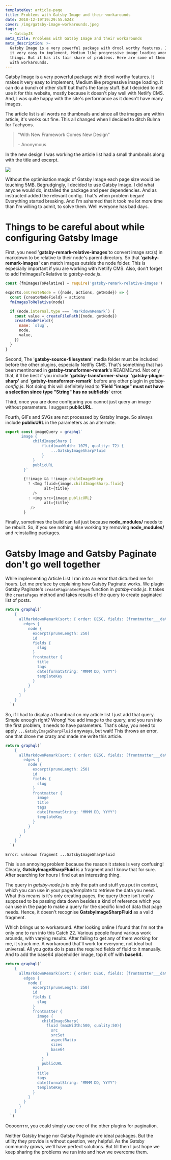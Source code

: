 ```yaml
---
templateKey: article-page
title: Problems with Gatsby Image and their workarounds
date: 2018-12-19T19:29:55.624Z
cover: /img/gatsby-image-workarounds.jpeg
tags:
  - GatsbyJS
meta_title: Problems with Gatsby Image and their workarounds
meta_description: >-
  Gatsby Image is a very powerful package with drool worthy features. It makes
  it very easy to implement, Medium like progressive image loading among other
  things. But it has its fair share of problems. Here are some of them along
  with workarounds.
---
```

Gatsby Image is a very powerful package with drool worthy features. It makes it very easy to implement, Medium like progressive image loading. It can do a bunch of other stuff but that's the fancy stuff. But I decided to not use it for this website, mostly because it doesn't play well with Netlify CMS. And, I was quite happy with the site's performance as it doesn't have many images.

The article list is all words no thumbnails and since all the images are within article, it's works out fine. This all changed when I decided to ditch Bulma for Tachyons.

> "With New Framework Comes New Design"
>
> \- Anonymous

In the new design I was working the article list had a small thumbnails along with the title and excerpt. 

![](/img/screenshot-2018-12-19-at-11.19.21-pm.png)

Without the optimisation magic of Gatsby Image each page size would be touching 5MB. Begrudgingly, I decided to use Gatsby Image. I did what anyone would do, installed the package and peer dependencies. And as instructed added the relevant config. That's when problem began! Everything started breaking. And I'm ashamed that it took me lot more time than I'm willing to admit, to solve them. Well everyone has bad days.

# Things to be careful about while configuring Gatsby Image

First, you need '**gatsby-remark-relative-images**'to convert image src(s) in markdown to be relative to their node's parent directory. So that '**gatsby-remark-images**' can match images outside the node folder. This is especially important if you are working with Netlify CMS. Also, don't forget to add fmImagesToRelative to _gatsby-node.js_.

```javascript
const {fmImagesToRelative} = require('gatsby-remark-relative-images')

exports.onCreateNode = ({node, actions, getNode}) => {
  const {createNodeField} = actions
  fmImagesToRelative(node)

  if (node.internal.type === `MarkdownRemark`) {
    const value = createFilePath({node, getNode})
    createNodeField({
      name: `slug`,
      node,
      value,
    })
  }
}
```

Second, The '**gatsby-source-filesystem**' media folder must be included before the other plugins, especially Netlfiy CMS. That's something that has been mentinoned in **gatsby-transformer-remark**'s README.md. Not only that, it'll be best if you include '**gatsby-transformer-sharp**' '**gatsby-plugin-sharp'** and '**gatsby-transformer-remark**' before any other plugin in _gatsby-config.js_. Not doing this will definitely lead to '**Field "image" must not have a selection since type "String" has no subfields**' error.

Third, once you are done configuring you cannot just query an image without parameters. I suggest **publicURL**.

Fourth, GIFs and SVGs are not processed by Gatsby Image. So always include **publicURL** in the parameters as an alternate.

```javascript
export const imageQuery = graphql`
       image {
            childImageSharp {
                fluid(maxWidth: 1075, quality: 72) {
                    ...GatsbyImageSharpFluid
                }
            }
            publicURL
        }`
```

```javascript
        {!!image && !!image.childImageSharp
          ? <Img fluid={image.childImageSharp.fluid}
                 alt={title}
            />
          : <img src={image.publicURL}
                 alt={title} 
           />
        }

```

Finally, sometimes the build can fail just because **node_modules/** needs to be rebuilt. So, if you see nothing else working try removing **node_modules/** and reinstalling packages.

# Gatsby Image and Gatsby Paginate don't go well together

While implementing Article List I ran into an error that disturbed me for hours. Let me preface by explaining how Gatsby Paginate works. We plugin Gatsby Paginate's `createPaginatedPages` function in _gatsby-node.js_. It takes the `createPages` method and takes results of the query to create paginated list of posts.

```javascript
return graphql(`
    {
      allMarkdownRemark(sort: { order: DESC, fields: [frontmatter___date] }) {
        edges {
          node {
            excerpt(pruneLength: 250)
            id
            fields {
              slug
            }
            frontmatter {
              title
              tags
              date(formatString: "MMMM DD, YYYY")
              templateKey
            }
          }
        }
      }
    }
  `)
```

So, if I had to display a thumbnail on my article list I just add that query. Simple enough right? Wrong! You add image to the query, and you run into the first problem, it needs to have parameters. That's okay, you need to apply `...GatsbyImageSharpFluid` anyways, but wait! This throws an error, one that drove me crazy and made me write this article.

```javascript
return graphql(`
    {
      allMarkdownRemark(sort: { order: DESC, fields: [frontmatter___date] }) {
        edges {
          node {
            excerpt(pruneLength: 250)
            id
            fields {
              slug
            }
            frontmatter {
              image
              title
              tags
              date(formatString: "MMMM DD, YYYY")
              templateKey
            }
          }
        }
      }
    }
  `)
```

```shell
Error: unknown fragment ...GatsbyImageSharpFluid
```

This is an annoying problem because the reason it states is very confusing! Clearly, **GatsbyImageSharpFluid** is a fragment and I know that for sure. After searching for hours I find out an interesting thing.

The query in _gatsby-node.js_ is only the path and stuff you put in context, which you can use in your page/template to retrieve the data you need. What this means is it's only creating pages, the query there isn't really supposed to be passing data down besides a kind of reference which you can use in the page to make a query for the specific kind of data that page needs. Hence, it doesn't recognise **GatsbyImageSharpFluid** as a valid fragment.

Which brings us to workaround. After looking online I found that I'm not the only one to run into this Catch 22. Various people found various work arounds, with varying results. After failing to get any of them working for me, it struck me. A workaround that'll work for everyone, not ideal but universal. All you gotta do is pass the required fields of fluid to it manually. And to add the base64 placeholder image, top it off with **base64**.

```javascript
return graphql(`
    {
      allMarkdownRemark(sort: { order: DESC, fields: [frontmatter___date] }) {
        edges {
          node {
            excerpt(pruneLength: 250)
            id
            fields {
              slug
            }
            frontmatter {
              image {
                childImageSharp{
                  fluid (maxWidth:500, quality:50){
                    src
                    srcSet
                    aspectRatio
                    sizes
                    base64
                  }
                }
                publicURL
              }
              title
              tags
              date(formatString: "MMMM DD, YYYY")
              templateKey
            }
          }
        }
      }
    }
  `)
```

Ooooorrrrr, you could simply use one of the other plugins for pagination.

Neither Gatsby Image nor Gatsby Paginate are ideal packages. But the utility they provide is without question, very helpful. As the Gatsby community grows, we'll have perfect solutions. But till then I just hope we keep sharing the problems we run into and how we overcome them.
